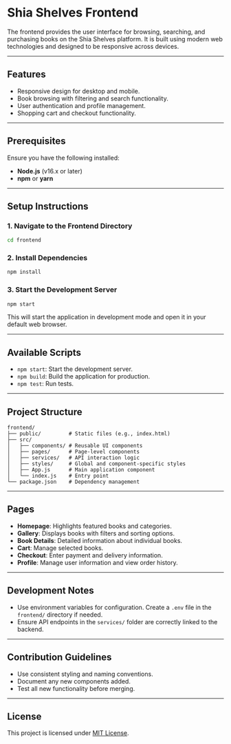 # Shia Shelves Frontend

The frontend provides the user interface for browsing, searching, and purchasing books on the Shia Shelves platform. It is built using modern web technologies and designed to be responsive across devices.

---

## Features

- Responsive design for desktop and mobile.
- Book browsing with filtering and search functionality.
- User authentication and profile management.
- Shopping cart and checkout functionality.

---

## Prerequisites

Ensure you have the following installed:
- **Node.js** (v16.x or later)
- **npm** or **yarn**

---

## Setup Instructions

### 1. Navigate to the Frontend Directory
```bash
cd frontend
```

### 2. Install Dependencies
```bash
npm install
```

### 3. Start the Development Server
```bash
npm start
```

This will start the application in development mode and open it in your default web browser.

---

## Available Scripts

- `npm start`: Start the development server.
- `npm build`: Build the application for production.
- `npm test`: Run tests.

---

## Project Structure

```plaintext
frontend/
├── public/         # Static files (e.g., index.html)
├── src/
│   ├── components/ # Reusable UI components
│   ├── pages/      # Page-level components
│   ├── services/   # API interaction logic
│   ├── styles/     # Global and component-specific styles
│   ├── App.js      # Main application component
│   └── index.js    # Entry point
└── package.json    # Dependency management
```

---

## Pages

- **Homepage**: Highlights featured books and categories.
- **Gallery**: Displays books with filters and sorting options.
- **Book Details**: Detailed information about individual books.
- **Cart**: Manage selected books.
- **Checkout**: Enter payment and delivery information.
- **Profile**: Manage user information and view order history.

---

## Development Notes

- Use environment variables for configuration. Create a `.env` file in the `frontend/` directory if needed.
- Ensure API endpoints in the `services/` folder are correctly linked to the backend.

---

## Contribution Guidelines

- Use consistent styling and naming conventions.
- Document any new components added.
- Test all new functionality before merging.

---

## License

This project is licensed under [MIT License](../LICENSE).


